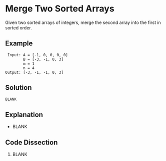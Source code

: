 # Merge Two Sorted Arrays
Given two sorted arrays of integers, merge the second array into the first in sorted order.

## Example
```
 Input: A = [-1, 0, 0, 0, 0]
        B = [-3, -1, 0, 3]
        m = 1
        n = 4
Output: [-3, -1, -1, 0, 3]
```

## Solution
```python
BLANK
```

## Explanation
* BLANK

## Code Dissection
1. BLANK